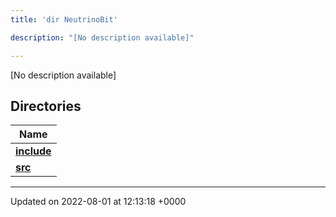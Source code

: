 ```yaml
---
title: 'dir NeutrinoBit'

description: "[No description available]"

---
```







[No description available]

## Directories

| Name           |
| -------------- |
| **[include](/documentation/code/files/dir_e8dada9eeab80d1c087c30eda3eb5c06/#dir-include)**  |
| **[src](/documentation/code/files/dir_1e7e1ae6d13f7add0d9ef71ebf84e799/#dir-src)**  |






-------------------------------

Updated on 2022-08-01 at 12:13:18 +0000
